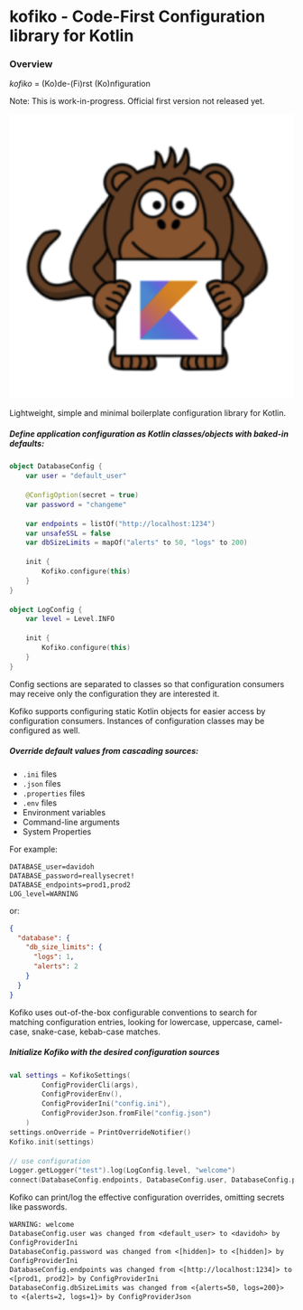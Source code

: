 # kofiko - Code-First Configuration library for Kotlin

### Overview

*kofiko* = (Ko)de-(Fi)rst (Ko)nfiguration

Note: This is work-in-progress. Official first version not released yet. 

![](docs/kofiko-kotlin.png)

Lightweight, simple and minimal boilerplate configuration library for Kotlin.

##### Define application configuration as Kotlin classes/objects with baked-in defaults:

``` kotlin
object DatabaseConfig {
    var user = "default_user"

    @ConfigOption(secret = true)
    var password = "changeme"

    var endpoints = listOf("http://localhost:1234")
    var unsafeSSL = false
    var dbSizeLimits = mapOf("alerts" to 50, "logs" to 200)

    init {
        Kofiko.configure(this)
    }
}

object LogConfig {
    var level = Level.INFO

    init {
        Kofiko.configure(this)
    }
}
```

Config sections are separated to classes so that configuration consumers may 
receive only the configuration they are interested it.
   
Kofiko supports configuring static Kotlin objects for easier access by configuration consumers. 
Instances of configuration classes may be configured as well.


##### Override default values from cascading sources: 

* `.ini` files
* `.json` files
* `.properties` files
* `.env` files
* Environment variables
* Command-line arguments
* System Properties

For example:

```shell script
DATABASE_user=davidoh 
DATABASE_password=reallysecret! 
DATABASE_endpoints=prod1,prod2
LOG_level=WARNING
```

or:

``` json
{
  "database": {
    "db_size_limits": {
      "logs": 1,
      "alerts": 2
    }
  }
}
```

Kofiko uses out-of-the-box configurable conventions to search for matching configuration entries, 
looking for lowercase, uppercase, camel-case, snake-case, kebab-case matches.   

##### Initialize Kofiko with the desired configuration sources

```kotlin
val settings = KofikoSettings(
        ConfigProviderCli(args),
        ConfigProviderEnv(),
        ConfigProviderIni("config.ini"),
        ConfigProviderJson.fromFile("config.json")
    )
settings.onOverride = PrintOverrideNotifier()
Kofiko.init(settings)

// use configuration
Logger.getLogger("test").log(LogConfig.level, "welcome")
connect(DatabaseConfig.endpoints, DatabaseConfig.user, DatabaseConfig.password)
```

Kofiko can print/log the effective configuration overrides, omitting secrets like passwords.   
```
WARNING: welcome
DatabaseConfig.user was changed from <default_user> to <davidoh> by ConfigProviderIni
DatabaseConfig.password was changed from <[hidden]> to <[hidden]> by ConfigProviderIni
DatabaseConfig.endpoints was changed from <[http://localhost:1234]> to <[prod1, prod2]> by ConfigProviderIni
DatabaseConfig.dbSizeLimits was changed from <{alerts=50, logs=200}> to <{alerts=2, logs=1}> by ConfigProviderJson
```




